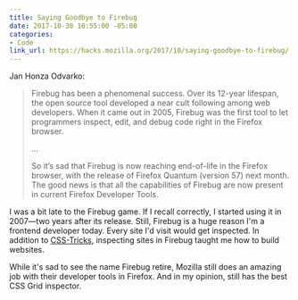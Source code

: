 ```yaml
---
title: Saying Goodbye to Firebug
date: 2017-10-30 10:55:00 -05:00
categories:
- Code
link_url: https://hacks.mozilla.org/2017/10/saying-goodbye-to-firebug/
---
```


Jan Honza Odvarko:

> Firebug has been a phenomenal success. Over its 12-year lifespan, the open source tool developed a near cult following among web developers. When it came out in 2005, Firebug was the first tool to let programmers inspect, edit, and debug code right in the Firefox browser.
>
> …
>
> So it’s sad that Firebug is now reaching end-of-life in the Firefox browser, with the release of Firefox Quantum (version 57) next month. The good news is that all the capabilities of Firebug are now present in current Firefox Developer Tools.

I was a bit late to the Firebug game. If I recall correctly, I started using it in 2007—two years after its release. Still, Firebug is a huge reason I'm a frontend developer today. Every site I'd visit would get inspected. In addition to [CSS-Tricks](https://css-tricks.com/), inspecting sites in Firebug taught me how to build websites.

While it's sad to see the name Firebug retire, Mozilla still does an amazing job with their developer tools in Firefox. And in my opinion, still has the best CSS Grid inspector.
